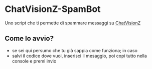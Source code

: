 # ChatVisionZ-SpamBot
Uno script che ti permette di spammare messaggi su [ChatVisionZ](chatvisionz.com)

## Come lo avvio?

- se sei qui persumo che tu già sappia come funziona; in caso
- salvi il codice dove vuoi, inserisci il mesaggio, poi copi tutto nella console e premi invio
